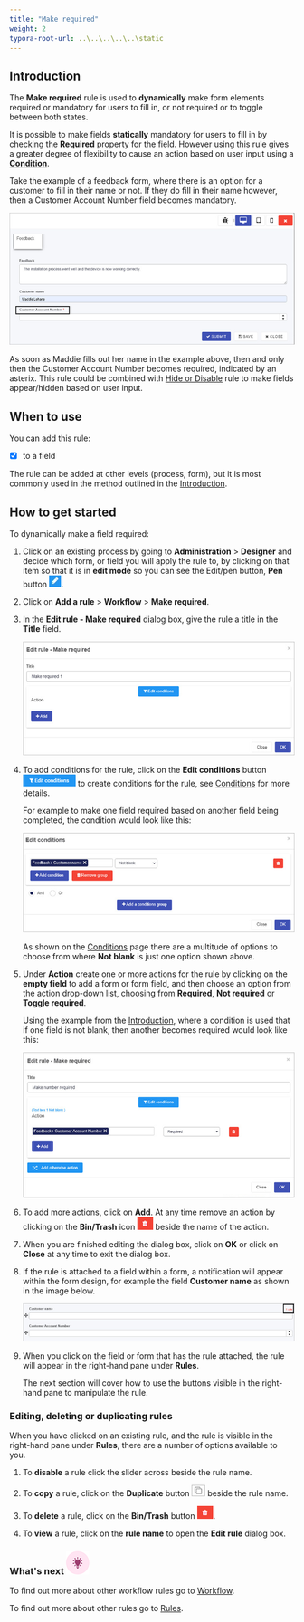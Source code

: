 ```yaml
---
title: "Make required"
weight: 2
typora-root-url: ..\..\..\..\..\static
---
```


## Introduction ##

The **Make required** rule is used to **dynamically** make form elements required or mandatory for users to fill in, or not required or to toggle between both states.

It is possible to make fields **statically** mandatory for users to fill in by checking the **Required** property for the field. However using this rule gives a greater degree of flexibility to cause an action based on user input using a [**Condition**](/platform/rules/general/add-conditions/).

Take the example of a feedback form, where there is an option for a customer to fill in their name or not. If they do fill in their name however, then a Customer Account Number field becomes mandatory. 

![Make required rule example](/images/make-required-example.jpg)

As soon as Maddie fills out her name in the example above, then and only then the Customer Account Number becomes required, indicated by an asterix. This rule could be combined with [Hide or Disable](/platform/rules/workflow/hide-or-disable/) rule to make fields appear/hidden based on user input.



## When to use

You can add this rule:

- [x] to a field

The rule can be added at other levels (process, form), but it is most commonly used in the method outlined in the [Introduction](#introduction).



## How to get started

To dynamically make a field required:

1. Click on an existing process by going to **Administration** > **Designer** and decide which form, or field you will apply the rule to, by clicking on that item so that it is in **edit mode** so you can see the Edit/pen button,  **Pen** button ![Pen button](/images/penicon.png).

2. Click on **Add a rule** > **Workflow** > **Make required**. 

3. In the **Edit rule - Make required** dialog box, give the rule a title in the **Title** field.

   ![Make required rule example](/images/make-required-rule.jpg)

4. To add conditions for the rule, click on the **Edit conditions** button ![Edit conditions button](/images/editconditions.png) to create conditions for the rule, see [Conditions](/platform/rules/general/add-conditions/) for more details.

   For example to make one field required based on another field being completed, the condition would look like this:

   ![Make required example condition](/images/make-required-condition.jpg)

   As shown on the [Conditions](/platform/rules/general/add-conditions/) page there are a multitude of options to choose from where **Not blank** is just one option shown above.

5. Under **Action** create one or more actions for the rule by clicking on the **empty field** to add a form or form field, and then choose an option from the action drop-down list, choosing from **Required**, **Not required** or **Toggle required**. 

   Using the example from the [Introduction](#introduction), where a condition is used that if one field is not blank, then another becomes required would look like this:

   ![Make required example dialog box](/images/make-required-example-dialog.jpg)

6. To add more actions, click on **Add**. At any time remove an action by clicking on the **Bin/Trash** icon ![Bin/Trash button](/images/bin.png) beside the name of the action.

7. When you are finished editing the dialog box, click on **OK** or click on **Close** at any time to exit the dialog box.

8. If the rule is attached to a field within a form, a notification will appear within the form design, for example the field **Customer name** as shown in the image below.

   ![Rule on a form field](/images/rule-on-field.jpg)

9. When you click on the field or form that has the rule attached, the rule will appear in the right-hand pane under **Rules**. 

   The next section will cover how to use the buttons visible in the right-hand pane to manipulate the rule.



### Editing, deleting or duplicating rules

When you have clicked on an existing rule, and the rule is visible in the right-hand pane under **Rules**, there are a number of options available to you.

1. To **disable** a rule click the slider across beside the rule name. 

2. To **copy** a rule, click on the **Duplicate** button ![Duplicate button](/images/duplicate-button.jpg) beside the rule name. 

3. To **delete** a rule, click on the **Bin/Trash** button ![Bin/Trash button](/images/bin.png).

4. To **view** a rule, click on the **rule name** to open the **Edit rule** dialog box.



### What's next  ![Idea icon](/images/18.png) ###

To find out more about other workflow rules go to [Workflow](/platform/rules/workflow/).

To find out more about other rules go to [Rules](/platform/rules/).

